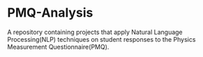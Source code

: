 # PMQ-Analysis
A repository containing projects that apply Natural Language Processing(NLP) techniques on student responses to the Physics Measurement Questionnaire(PMQ). 
